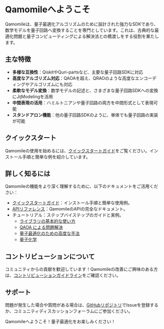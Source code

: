 # Qamomileへようこそ

Qamomileは、量子最適化アルゴリズムのために設計された強力なSDKであり、数学モデルを量子回路へ変換することを専門としています。これは、古典的な最適化問題と量子コンピューティングによる解決法との橋渡しをする役割を果たします。

## 主な特徴

- **多様な互換性**：QiskitやQuri-partsなど、主要な量子回路SDKに対応
- **高度なアルゴリズム対応**：QAOAを超え、QRAOのような高度なエンコーディングやアルゴリズムにも対応
- **柔軟なモデル変換**：数学モデルの記述と、さまざまな量子回路SDKへの変換にJijModelingを活用
- **中間表現の活用**：ハミルトニアンや量子回路の両方を中間形式として表現可能
- **スタンドアロン機能**：他の量子回路SDKのように、単体でも量子回路の実装が可能

## クイックスタート

Qamomileの使用を始めるには、[クイックスタートガイド](quickstart.ipynb)をご覧ください。インストール手順と簡単な例を紹介しています。

## 詳しく知るには

Qamomileの機能をより深く理解するために、以下のドキュメントをご活用ください：

- [クイックスタートガイド](quickstart.ipynb)：インストール手順と簡単な使用例。
- [APIリファレンス](api_index.md)：QamomileのAPIの完全なドキュメント。
- チュートリアル：ステップバイステップのガイドと実例。
    - [ライブラリの基本的な使い方](tutorial/usage/index_usage.md)
    - [QAOA による問題解決](tutorial/qaoa/index_qaoa.md)
    - [量子最適化のための高度な手法](tutorial/opt_advance/index_advance.md)
    - [量子化学](tutorial/chemistry/index_chemistry.md)

## コントリビューションについて

コミュニティからの貢献を歓迎しています！Qamomileの改善にご興味のある方は、[コントリビューションガイドライン](contribute.md)をご確認ください。

## サポート

問題が発生した場合や質問がある場合は、[GitHubリポジトリ](https://github.com/Jij-Inc/Qamomile)でIssueを登録するか、コミュニティディスカッションフォーラムにご参加ください。

Qamomileへようこそ！量子最適化をお楽しみください！
